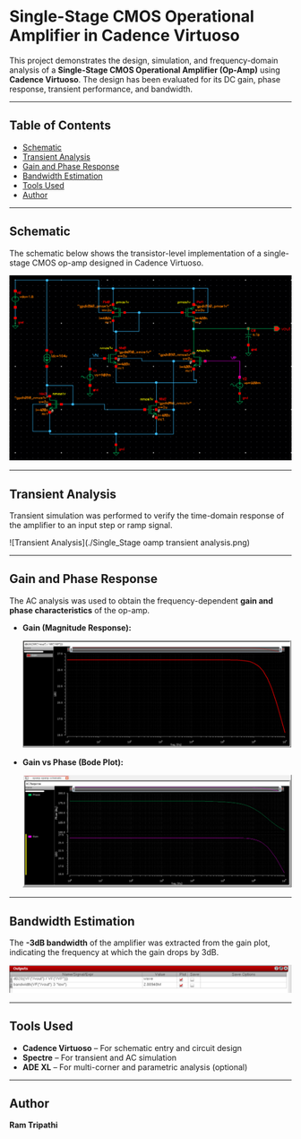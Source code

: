 
# Single-Stage CMOS Operational Amplifier in Cadence Virtuoso

This project demonstrates the design, simulation, and frequency-domain analysis of a **Single-Stage CMOS Operational Amplifier (Op-Amp)** using **Cadence Virtuoso**. The design has been evaluated for its DC gain, phase response, transient performance, and bandwidth.

---

## Table of Contents  
- [Schematic](#schematic)  
- [Transient Analysis](#transient-analysis)  
- [Gain and Phase Response](#gain-and-phase-response)  
- [Bandwidth Estimation](#bandwidth-estimation)  
- [Tools Used](#tools-used)  
- [Author](#author)

---

## Schematic  
The schematic below shows the transistor-level implementation of a single-stage CMOS op-amp designed in Cadence Virtuoso.

![Schematic](./Single_Stage_OPAMP%20Schematic.png)

---

## Transient Analysis  
Transient simulation was performed to verify the time-domain response of the amplifier to an input step or ramp signal.

![Transient Analysis](./Single_Stage oamp transient analysis.png)

---

## Gain and Phase Response  
The AC analysis was used to obtain the frequency-dependent **gain and phase characteristics** of the op-amp.

- **Gain (Magnitude Response):**

  ![Gain](./OP_amp_gain.png)

- **Gain vs Phase (Bode Plot):**

  ![Gain vs Phase](./OP_amp%20gain%20vs%20Phase.png)

---

## Bandwidth Estimation  
The **-3dB bandwidth** of the amplifier was extracted from the gain plot, indicating the frequency at which the gain drops by 3dB.

![Bandwidth](./bandwidth.png)

---

## Tools Used  
- **Cadence Virtuoso** – For schematic entry and circuit design  
- **Spectre** – For transient and AC simulation  
- **ADE XL** – For multi-corner and parametric analysis (optional)  

---

## Author  
**Ram Tripathi**
